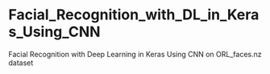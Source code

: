 # Facial_Recognition_with_DL_in_Keras_Using_CNN
Facial Recognition with Deep Learning in Keras Using CNN on ORL_faces.nz dataset
